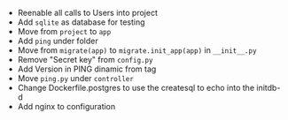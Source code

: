 + Reenable all calls to Users into project
+ Add `sqlite` as database for testing
+ Move from `project` to `app`
+ Add `ping` under folder
+ Move from `migrate(app)` to `migrate.init_app(app)` in `__init__.py`
+ Remove "Secret key" from `config.py`
+ Add Version in PING dinamic from tag
+ Move `ping.py` under `controller`
+ Change Dockerfile.postgres to use the createsql to echo into the initdb-d
+ Add nginx to configuration